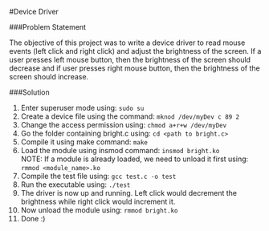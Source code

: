#Device Driver

###Problem Statement

The objective of this project was to write a device driver to
read mouse events (left click and right click) and adjust the
brightness of the screen. If a user presses left mouse button,
then the brightness of the screen should decrease and if user
presses right mouse button, then the brightness of the screen
should increase.

###Solution

1. Enter superuser mode using:
    `sudo su`
2. Create a device file using the command:
    `mknod /dev/myDev c 89 2`    
3. Change the access permission using:
    `chmod a+r+w /dev/myDev`    
4. Go the folder containing bright.c using:
    `cd <path to bright.c>`    
5. Compile it using make command:
    `make`    
6. Load the module using insmod command:
    `insmod bright.ko`   
   NOTE: If a module is already loaded, we need to unload it first using:
    `rmmod <module_name>.ko`
7. Compile the test file using:
    `gcc test.c -o test`    
8. Run the executable using:
    `./test`    
9. The driver is now up and running.
   Left click would decrement the brightness while right click would increment it.    
10. Now unload the module using:
     `rmmod bright.ko`    
11. Done :)